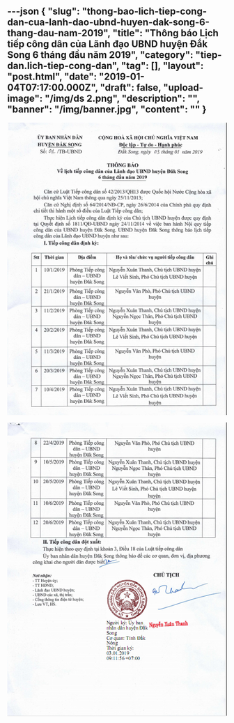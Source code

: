 ---json
{
    "slug": "thong-bao-lich-tiep-cong-dan-cua-lanh-dao-ubnd-huyen-dak-song-6-thang-dau-nam-2019",
    "title": "Thông báo Lịch tiếp công dân của Lãnh đạo UBND huyện Đắk Song 6 tháng đầu năm 2019",
    "category": "tiep-dan.lich-tiep-cong-dan",
    "tag": [],
    "layout": "post.html",
    "date": "2019-01-04T07:17:00.000Z",
    "draft": false,
    "upload-image": "/img/ds 2.png",
    "description": "",
    "banner": "/img/banner.jpg",
    "__content__": ""
}
---
<p><img alt="" src="/img/ds 1.png" /></p>

<p><img alt="" src="/img/ds 2.png" /></p>
